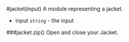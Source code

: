 <a name="module_jacket"></a>
#jacket(input)
A module representing a jacket.


- input `string` - the input

  
<a name="module_jacket#zip"></a>
###jacket.zip()
Open and close your Jacket.

